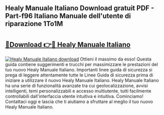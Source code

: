 ## Healy Manuale Italiano Download gratuit PDF - Part-f96 Italiano Manuale dell'utente di riparazione 1To1M

# <h2><a href="http://dfa1dh.blite.top/?on=Healy+Manuale+Italiano">🔗Download 👉🔴 Healy Manuale Italiano</a></h2>

[![Healy Manuale Italiano download](https://i.imgur.com/lujVjoI.png)](http://dfa1dh.blite.top/?on=Healy+Manuale+Italiano)
Ottieni il massimo da esso! Questa guida contiene suggerimenti e trucchi per massimizzare le prestazioni del tuo nuovo Healy Manuale Italiano. Importanti linee guida di sicurezza si prega di leggere attentamente tutte le Linee Guida di sicurezza prima di iniziare a utilizzare il nuovo Healy Manuale Italiano. Healy Manuale Italiano ha una serie di funzionalità avanzate tra cui geolocalizzazione, avvisi intelligenti, temi personalizzabili e accesso multiutente, tutti facilmente controllabili dall'interfaccia utente intuitiva e intuitiva. Cominciamo! Contattaci oggi e lascia che ti aiutiamo a sfruttare al meglio il tuo nuovo Healy Manuale Italiano.
